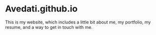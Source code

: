 # Avedati.github.io
This is my website, which includes a little bit about me, my portfolio, my resume, and a way to get in touch with me.
